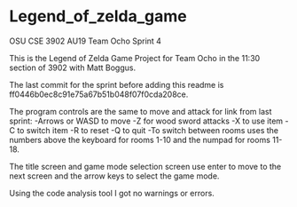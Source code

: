 # Legend_of_zelda_game
OSU CSE 3902 AU19 Team Ocho
Sprint 4

This is the Legend of Zelda Game Project for Team Ocho in the 11:30 section of 3902 with Matt Boggus.

The last commit for the sprint before adding this readme is ff0446b0ec8c91e75a67b51b048f07f0cda208ce.

The program controls are the same to move and attack for link from last sprint:
  -Arrows or WASD to move
  -Z for wood sword attacks
  -X to use item
  -C to switch item
  -R to reset
  -Q to quit
  -To switch between rooms uses the numbers above the keyboard for rooms 1-10 and the numpad for rooms 11-18.
  
The title screen and game mode selection screen use enter to move to the next screen and the arrow keys to select the game mode.

Using the code analysis tool I got no warnings or errors.
